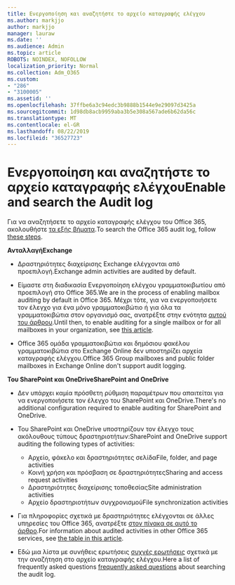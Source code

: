 ```yaml
---
title: Ενεργοποίηση και αναζητήστε το αρχείο καταγραφής ελέγχου
ms.author: markjjo
author: markjjo
manager: lauraw
ms.date: ''
ms.audience: Admin
ms.topic: article
ROBOTS: NOINDEX, NOFOLLOW
localization_priority: Normal
ms.collection: Adm_O365
ms.custom:
- "286"
- "3100005"
ms.assetid: ''
ms.openlocfilehash: 37ffbe6a3c94edc3b9888b1544e9e29097d3425a
ms.sourcegitcommit: 1d98db8acb9959aba3b5e308a567ade6b62da56c
ms.translationtype: MT
ms.contentlocale: el-GR
ms.lasthandoff: 08/22/2019
ms.locfileid: "36527723"
---
```

# <a name="enable-and-search-the-audit-log"></a><span data-ttu-id="3cea9-102">Ενεργοποίηση και αναζητήστε το αρχείο καταγραφής ελέγχου</span><span class="sxs-lookup"><span data-stu-id="3cea9-102">Enable and search the Audit log</span></span>

<span data-ttu-id="3cea9-103">Για να αναζητήσετε το αρχείο καταγραφής ελέγχου του Office 365, ακολουθήστε [τα εξής βήματα](https://docs.microsoft.com/office365/securitycompliance/search-the-audit-log-in-security-and-compliance#search-the-audit-log).</span><span class="sxs-lookup"><span data-stu-id="3cea9-103">To search the Office 365 audit log, follow [these steps](https://docs.microsoft.com/office365/securitycompliance/search-the-audit-log-in-security-and-compliance#search-the-audit-log).</span></span>

<span data-ttu-id="3cea9-104">**Ανταλλαγή**</span><span class="sxs-lookup"><span data-stu-id="3cea9-104">**Exchange**</span></span>

- <span data-ttu-id="3cea9-105">Δραστηριότητες διαχείρισης Exchange ελέγχονται από προεπιλογή.</span><span class="sxs-lookup"><span data-stu-id="3cea9-105">Exchange admin activities are audited by default.</span></span>

- <span data-ttu-id="3cea9-106">Είμαστε στη διαδικασία Ενεργοποίηση ελέγχου γραμματοκιβωτίου από προεπιλογή στο Office 365.</span><span class="sxs-lookup"><span data-stu-id="3cea9-106">We are in the process of enabling mailbox auditing by default in Office 365.</span></span> <span data-ttu-id="3cea9-107">Μέχρι τότε, για να ενεργοποιήσετε τον έλεγχο για ένα μόνο γραμματοκιβώτιο ή για όλα τα γραμματοκιβώτια στον οργανισμό σας, ανατρέξτε στην ενότητα [αυτού του άρθρου](https://docs.microsoft.com/office365/securitycompliance/enable-mailbox-auditing).</span><span class="sxs-lookup"><span data-stu-id="3cea9-107">Until then, to enable auditing for a single mailbox or for all mailboxes in your organization, see  [this article](https://docs.microsoft.com/office365/securitycompliance/enable-mailbox-auditing).</span></span>

- <span data-ttu-id="3cea9-108">Office 365 ομάδα γραμματοκιβώτια και δημόσιου φακέλου γραμματοκιβώτια στο Exchange Online δεν υποστηρίζει αρχεία καταγραφής ελέγχου.</span><span class="sxs-lookup"><span data-stu-id="3cea9-108">Office 365 Group mailboxes and public folder mailboxes in Exchange Online don't support audit logging.</span></span>

<span data-ttu-id="3cea9-109">**Του SharePoint και OneDrive**</span><span class="sxs-lookup"><span data-stu-id="3cea9-109">**SharePoint and OneDrive**</span></span>

- <span data-ttu-id="3cea9-110">Δεν υπάρχει καμία πρόσθετη ρύθμιση παραμέτρων που απαιτείται για να ενεργοποιήσετε τον έλεγχο του SharePoint και OneDrive.</span><span class="sxs-lookup"><span data-stu-id="3cea9-110">There's no additional configuration required to enable auditing for SharePoint and OneDrive.</span></span>

- <span data-ttu-id="3cea9-111">Του SharePoint και OneDrive υποστηρίζουν τον έλεγχο τους ακόλουθους τύπους δραστηριοτήτων:</span><span class="sxs-lookup"><span data-stu-id="3cea9-111">SharePoint and OneDrive support auditing the following types of activities:</span></span>

    - <span data-ttu-id="3cea9-112">Αρχείο, φάκελο και δραστηριότητες σελίδα</span><span class="sxs-lookup"><span data-stu-id="3cea9-112">File, folder, and page activities</span></span>
    - <span data-ttu-id="3cea9-113">Κοινή χρήση και πρόσβαση σε δραστηριότητες</span><span class="sxs-lookup"><span data-stu-id="3cea9-113">Sharing and access request activities</span></span>
    - <span data-ttu-id="3cea9-114">Δραστηριότητες διαχείρισης τοποθεσίας</span><span class="sxs-lookup"><span data-stu-id="3cea9-114">Site administration activities</span></span>
    - <span data-ttu-id="3cea9-115">Αρχείο δραστηριοτήτων συγχρονισμού</span><span class="sxs-lookup"><span data-stu-id="3cea9-115">File synchronization activities</span></span>

- <span data-ttu-id="3cea9-116">Για πληροφορίες σχετικά με δραστηριότητες ελέγχονται σε άλλες υπηρεσίες του Office 365, ανατρέξτε [στον πίνακα σε αυτό το άρθρο](https://docs.microsoft.com/office365/securitycompliance/search-the-audit-log-in-security-and-compliance#audited-activities).</span><span class="sxs-lookup"><span data-stu-id="3cea9-116">For information about audited activities in other Office 365 services, see  [the table in this article](https://docs.microsoft.com/office365/securitycompliance/search-the-audit-log-in-security-and-compliance#audited-activities).</span></span>

- <span data-ttu-id="3cea9-117">Εδώ μια λίστα με συνήθεις ερωτήσεις [συχνές ερωτήσεις](https://docs.microsoft.com/office365/securitycompliance/search-the-audit-log-in-security-and-compliance#frequently-asked-questions) σχετικά με την αναζήτηση στο αρχείο καταγραφής ελέγχου.</span><span class="sxs-lookup"><span data-stu-id="3cea9-117">Here a list of frequently asked questions [frequently asked questions](https://docs.microsoft.com/office365/securitycompliance/search-the-audit-log-in-security-and-compliance#frequently-asked-questions) about searching the audit log.</span></span>